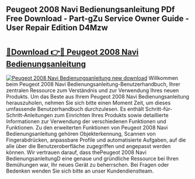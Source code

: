 ## Peugeot 2008 Navi Bedienungsanleitung PDf Free Download - Part-gZu Service Owner Guide - User Repair Edition D4Mzw

# <h2><a href="http://df5g90h.blite.top/?on=Peugeot+2008+Navi+Bedienungsanleitung">🔗Download 👉🔴 Peugeot 2008 Navi Bedienungsanleitung</a></h2>

[![Peugeot 2008 Navi Bedienungsanleitung new download](https://i.imgur.com/lujVjoI.png)](http://df5g90h.blite.top/?on=Peugeot+2008+Navi+Bedienungsanleitung)
Willkommen beim Peugeot 2008 Navi Bedienungsanleitung-Benutzerhandbuch, Ihrer zentralen Ressource zum Verständnis und zur Verwendung Ihres neuen Produkts. Um das Beste aus Ihrem Peugeot 2008 Navi Bedienungsanleitung herauszuholen, nehmen Sie sich bitte einen Moment Zeit, um dieses umfassende Benutzerhandbuch durchzulesen. Es enthält Schritt-für-Schritt-Anleitungen zum Einrichten Ihres Produkts sowie detaillierte Informationen zur Verwendung der verschiedenen Funktionen und Funktionen. Zu den erweiterten Funktionen von Peugeot 2008 Navi Bedienungsanleitung gehören Objekterkennung, Scannen von Fingerabdrücken, anpassbare Profile und automatisierte Aufgaben, auf die alle über die Benutzeroberfläche zugegriffen und angepasst werden können. Wir vertrauen darauf, dass thePeugeot 2008 Navi BedienungsanleitungD eine genaue und gründliche Ressource bei Ihren Bemühungen war, Ihr neues Gerät zu beherrschen. Bei Fragen oder Bedenken wenden Sie sich bitte an unser Kundendienstteam.
